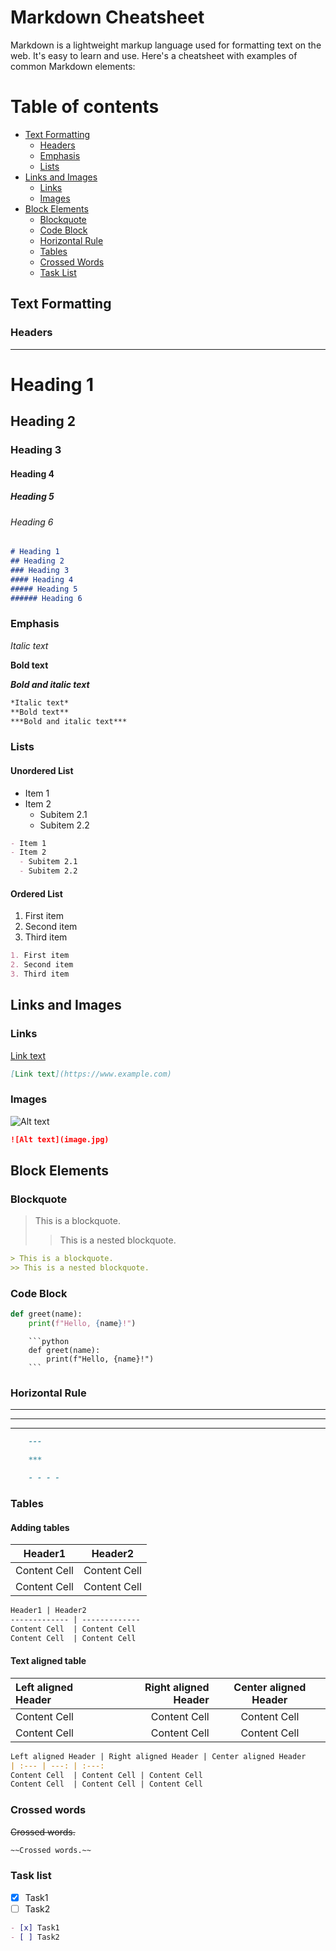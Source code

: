 # Markdown Cheatsheet

Markdown is a lightweight markup language used for formatting text on the web. It's easy to learn and use. Here's a cheatsheet with examples of common Markdown elements:

# Table of contents
- [Text Formatting](#text-formatting)
  - [Headers](#headers)
  - [Emphasis](#emphasis)
  - [Lists](#lists)
- [Links and Images](#links-and-images)
  - [Links](#links)
  - [Images](#images)
- [Block Elements](#block-elements)
  - [Blockquote](#blockquote)
  - [Code Block](#code-block)
  - [Horizontal Rule](#horizontal-rule)
  - [Tables](#tables)
  - [Crossed Words](#crossed-words)
  - [Task List](#task-list)

## Text Formatting

### Headers
---

# Heading 1
## Heading 2
### Heading 3
#### Heading 4
##### Heading 5
###### Heading 6

```Markdown
# Heading 1
## Heading 2
### Heading 3
#### Heading 4
##### Heading 5
###### Heading 6
```
### Emphasis

*Italic text*

**Bold text**

***Bold and italic text***

```Markdown
*Italic text*
**Bold text**
***Bold and italic text***
```

### Lists

#### Unordered List

- Item 1
- Item 2
  - Subitem 2.1
  - Subitem 2.2

```Markdown
- Item 1
- Item 2
  - Subitem 2.1
  - Subitem 2.2
```

#### Ordered List

1. First item
2. Second item
3. Third item

```Markdown
1. First item
2. Second item
3. Third item
```

## Links and Images

### Links

[Link text](https://www.example.com)

```Markdown
[Link text](https://www.example.com)
```

### Images

![Alt text](image.jpg)

```Markdown
![Alt text](image.jpg)
```

## Block Elements

### Blockquote

> This is a blockquote.
>> This is a nested blockquote.
```Markdown
> This is a blockquote.
>> This is a nested blockquote.
```

### Code Block

```python
def greet(name):
    print(f"Hello, {name}!")
```

```
    ```python
    def greet(name):
        print(f"Hello, {name}!")
    ```
```

### Horizontal Rule
---

***

- - - -

```Markdown
    ---

    ***

    - - - -
```
### Tables

#### Adding tables

Header1 | Header2
------------- | -------------
Content Cell  | Content Cell
Content Cell  | Content Cell

```Markdown
Header1 | Header2
------------- | -------------
Content Cell  | Content Cell
Content Cell  | Content Cell
```

#### Text aligned table

Left aligned Header | Right aligned Header | Center aligned Header
| :--- | ---: | :---:
Content Cell  | Content Cell | Content Cell
Content Cell  | Content Cell | Content Cell

```Markdown
Left aligned Header | Right aligned Header | Center aligned Header
| :--- | ---: | :---:
Content Cell  | Content Cell | Content Cell
Content Cell  | Content Cell | Content Cell
```
### Crossed words

~~Crossed words.~~

```Markdown
~~Crossed words.~~
```

### Task list

- [x] Task1
- [ ] Task2

```Markdown
- [x] Task1
- [ ] Task2
```
